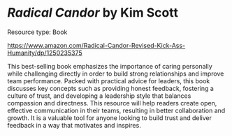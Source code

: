 # *Radical Candor* by Kim Scott

Resource type: Book

https://www.amazon.com/Radical-Candor-Revised-Kick-Ass-Humanity/dp/1250235375

This best-selling book emphasizes the importance of caring personally while challenging directly in order to build strong relationships and improve team performance. Packed with practical advice for leaders, this book discusses key concepts such as providing honest feedback, fostering a culture of trust, and developing a leadership style that balances compassion and directness. This resource will help readers create open, effective communication in their teams, resulting in better collaboration and growth. It is a valuable tool for anyone looking to build trust and deliver feedback in a way that motivates and inspires.